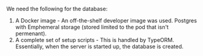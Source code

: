 We need the following for the database:
1. A Docker image - An off-the-shelf developer image was used.    Postgres with Emphemeral storage (stored limited to the pod that isn't permenant).
2. A complete set of setup scripts - This is handled by TypeORM.    Essentially, when the server is started up, the database is created.  
 
